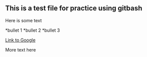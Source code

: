 ## This is a test file for practice using gitbash

Here is some text

*bullet 1
*bullet 2
*bullet 3

[Link to Google](http://www.google.com)

More text here
